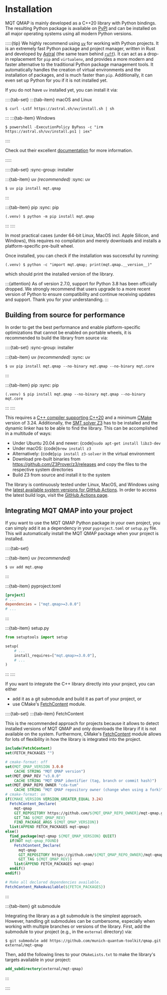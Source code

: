 # Installation

MQT QMAP is mainly developed as a C++20 library with Python bindings.
The resulting Python package is available on [PyPI](https://pypi.org/project/mqt.qmap/) and can be installed on all major operating systems using all modern Python versions.

:::::{tip}
We highly recommend using [`uv`](https://docs.astral.sh/uv/) for working with Python projects.
It is an extremely fast Python package and project manager, written in Rust and developed by [Astral](https://astral.sh/) (the same team behind [`ruff`](https://docs.astral.sh/ruff/)).
It can act as a drop-in replacement for `pip` and `virtualenv`, and provides a more modern and faster alternative to the traditional Python package management tools.
It automatically handles the creation of virtual environments and the installation of packages, and is much faster than `pip`.
Additionally, it can even set up Python for you if it is not installed yet.

If you do not have `uv` installed yet, you can install it via:

::::{tab-set}
:::{tab-item} macOS and Linux

```console
$ curl -LsSf https://astral.sh/uv/install.sh | sh
```

:::
:::{tab-item} Windows

```console
$ powershell -ExecutionPolicy ByPass -c "irm https://astral.sh/uv/install.ps1 | iex"
```

::::

Check out their excellent [documentation](https://docs.astral.sh/uv/) for more information.

:::::

::::{tab-set}
:sync-group: installer

:::{tab-item} uv _(recommended)_
:sync: uv

```console
$ uv pip install mqt.qmap
```

:::

:::{tab-item} pip
:sync: pip

```console
(.venv) $ python -m pip install mqt.qmap
```

:::
::::

In most practical cases (under 64-bit Linux, MacOS incl. Apple Silicon, and Windows), this requires no compilation and merely downloads and installs a platform-specific pre-built wheel.

Once installed, you can check if the installation was successful by running:

```console
(.venv) $ python -c "import mqt.qmap; print(mqt.qmap.__version__)"
```

which should print the installed version of the library.

:::{attention}
As of version 2.7.0, support for Python 3.8 has been officially dropped.
We strongly recommend that users upgrade to a more recent version of Python to ensure compatibility and continue receiving updates and support.
Thank you for your understanding.
:::

## Building from source for performance

In order to get the best performance and enable platform-specific optimizations that cannot be enabled on portable wheels, it is recommended to build the library from source via:

::::{tab-set}
:sync-group: installer

:::{tab-item} uv _(recommended)_
:sync: uv

```console
$ uv pip install mqt.qmap --no-binary mqt.qmap --no-binary mqt.core
```

:::

:::{tab-item} pip
:sync: pip

```console
(.venv) $ pip install mqt.qmap --no-binary mqt.qmap --no-binary mqt.core
```

:::
::::

This requires a [C++ compiler supporting C++20](https://en.wikipedia.org/wiki/List_of_compilers#C++_compilers) and a minimum [CMake](https://cmake.org/) version of 3.24.
Additionally, the [SMT solver Z3](https://github.com/Z3Prover/z3) has to be installed and the dynamic linker has to be able to find the library.
This can be accomplished in a multitude of ways:

- Under Ubuntu 20.04 and newer: {code}`sudo apt-get install libz3-dev`
- Under macOS: {code}`brew install z3`
- Alternatively: {code}`pip install z3-solver` in the virtual environment
- Download pre-built binaries from https://github.com/Z3Prover/z3/releases and copy the files to the respective system directories
- Build Z3 from source and install it to the system

The library is continuously tested under Linux, MacOS, and Windows using the [latest available system versions for GitHub Actions](https://github.com/actions/virtual-environments).
In order to access the latest build logs, visit the [GitHub Actions page](https://github.com/munich-quantum-toolkit/qmap/actions/workflows/ci.yml).

## Integrating MQT QMAP into your project

If you want to use the MQT QMAP Python package in your own project, you can simply add it as a dependency in your `pyproject.toml` or `setup.py` file.
This will automatically install the MQT QMAP package when your project is installed.

::::{tab-set}

:::{tab-item} uv _(recommended)_

```console
$ uv add mqt.qmap
```

:::

:::{tab-item} pyproject.toml

```toml
[project]
# ...
dependencies = ["mqt.qmap>=3.0.0"]
# ...
```

:::

:::{tab-item} setup.py

```python
from setuptools import setup

setup(
    # ...
    install_requires=["mqt.qmap>=3.0.0"],
    # ...
)
```

:::
::::

If you want to integrate the C++ library directly into your project, you can either

- add it as a git submodule and build it as part of your project, or
- use CMake's [FetchContent](https://cmake.org/cmake/help/latest/module/FetchContent.html) module.

::::{tab-set}
:::{tab-item} FetchContent

This is the recommended approach for projects because it allows to detect installed versions of MQT QMAP and only downloads the library if it is not available on the system.
Furthermore, CMake's [FetchContent](https://cmake.org/cmake/help/latest/module/FetchContent.html) module allows for lots of flexibility in how the library is integrated into the project.

```cmake
include(FetchContent)
set(FETCH_PACKAGES "")

# cmake-format: off
set(MQT_QMAP_VERSION 3.0.0
    CACHE STRING "MQT QMAP version")
set(MQT_QMAP_REV "v3.0.0"
    CACHE STRING "MQT QMAP identifier (tag, branch or commit hash)")
set(MQT_QMAP_REPO_OWNER "cda-tum"
    CACHE STRING "MQT QMAP repository owner (change when using a fork)")
# cmake-format: on
if(CMAKE_VERSION VERSION_GREATER_EQUAL 3.24)
  FetchContent_Declare(
    mqt-qmap
    GIT_REPOSITORY https://github.com/${MQT_QMAP_REPO_OWNER}/mqt-qmap.git
    GIT_TAG ${MQT_QMAP_REV}
    FIND_PACKAGE_ARGS ${MQT_QMAP_VERSION})
  list(APPEND FETCH_PACKAGES mqt-qmap)
else()
  find_package(mqt-qmap ${MQT_QMAP_VERSION} QUIET)
  if(NOT mqt-qmap_FOUND)
    FetchContent_Declare(
      mqt-qmap
      GIT_REPOSITORY https://github.com/${MQT_QMAP_REPO_OWNER}/mqt-qmap.git
      GIT_TAG ${MQT_QMAP_REV})
    list(APPEND FETCH_PACKAGES mqt-qmap)
  endif()
endif()

# Make all declared dependencies available.
FetchContent_MakeAvailable(${FETCH_PACKAGES})
```

:::

:::{tab-item} git submodule

Integrating the library as a git submodule is the simplest approach.
However, handling git submodules can be cumbersome, especially when working with multiple branches or versions of the library.
First, add the submodule to your project (e.g., in the `external` directory) via:

```console
$ git submodule add https://github.com/munich-quantum-toolkit/qmap.git external/mqt-qmap
```

Then, add the following lines to your `CMakeLists.txt` to make the library's targets available in your project:

```cmake
add_subdirectory(external/mqt-qmap)
```

:::

::::
